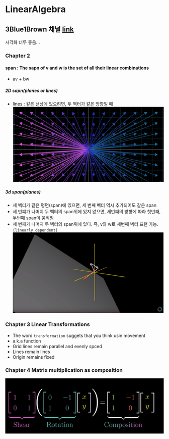 # LinearAlgebra

## 3Blue1Brown 채널 [link](https://www.youtube.com/channel/UCYO_jab_esuFRV4b17AJtAw)
시각화 너무 좋음...

### Chapter 2
#### span : The sapn of v and w is the set of all their linear combinations
- av + bw
##### 2D sapn(planes or lines)
- lines : 같은 선상에 있으려면, 두 벡터가 같은 방향일 때
![image](https://github.com/miniii222/LinearAlgebra/blob/master/span_2d.PNG "2d")
##### 3d span(planes)
- 세 벡터가 같은 평면(span)에 있으면, 세 번째 벡터 역시 추가되어도 같은 span
- 세 번쨰가 나머지 두 벡터의 span위에 있지 않으면, 세번째의 방향에 따라 첫번째, 두번째 span이 움직임
- 세 번째가 나머지 두 벡터의 span위에 있다. 즉, v와 w로 세번째 벡터 표현 가능. `(linearly dependent)`
![image](https://github.com/miniii222/LinearAlgebra/blob/master/span_3d.PNG '3d')

### Chapter 3 Linear Transformations
- The word `transformation` suggets that you think usin movement
- a.k.a function
- Grid lines remain parallel and evenly spced
- Lines remain lines
- Origin remains fixed


### Chapter 4 Matrix multiplication as composition
![image](https://github.com/miniii222/LinearAlgebra/blob/master/composition.PNG 'composition')
